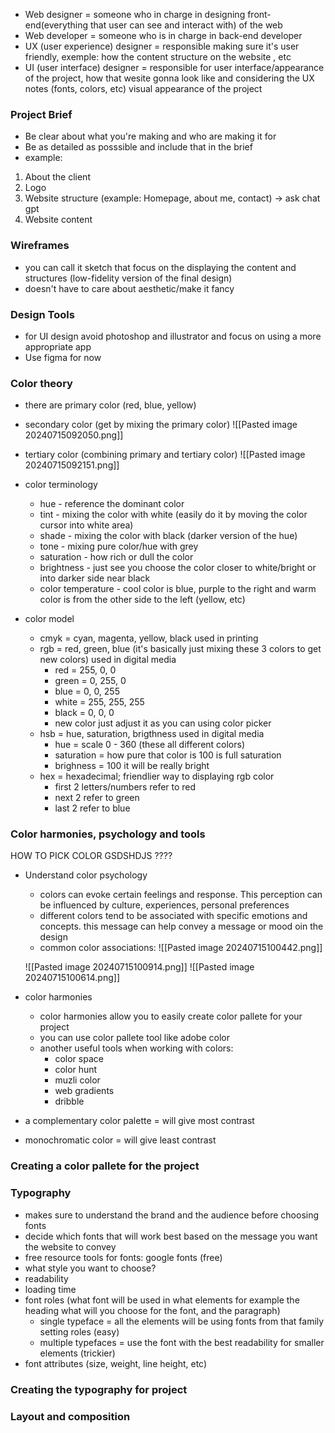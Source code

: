- Web designer = someone who in charge in designing front-end(everything that user can see and interact with) of the web 
- Web developer = someone who is in charge in back-end developer
- UX (user experience) designer = responsible making sure it's user friendly, exemple: how the content structure on the website , etc
- UI (user interface) designer = responsible for user interface/appearance of the project, how that wesite gonna look like and considering the UX notes (fonts, colors, etc) visual appearance of the project
### Project Brief
- Be clear about what you're making and who are making it for
- Be as detailed as posssible and include that in the brief
- example:
1. About the client 
2. Logo
3. Website structure (example: Homepage, about me, contact) -> ask chat gpt
4. Website content
### Wireframes
- you can call it sketch that focus on the displaying the content and structures (low-fidelity version of the final design)
- doesn't have to care about aesthetic/make it fancy

### Design Tools
- for UI design avoid photoshop and illustrator and focus on using a more appropriate app
- Use figma for now

### Color theory
- there are primary color (red, blue, yellow)
- secondary color (get by mixing the primary color)
![[Pasted image 20240715092050.png]]
- tertiary color (combining primary and tertiary color)
![[Pasted image 20240715092151.png]]

- color terminology
	- hue - reference the dominant color
	- tint - mixing the color with white (easily do it by moving the color cursor into white area)
	- shade - mixing the color with black (darker version of the hue)
	- tone - mixing pure color/hue with grey
	- saturation - how rich or dull the color
	- brightness - just see you choose the color closer to white/bright or into darker side near black
	- color temperature - cool color is blue, purple to the right and warm color is from the other side to the left (yellow, etc)

- color model
	- cmyk = cyan, magenta, yellow, black used in printing
	- rgb = red, green, blue (it's basically just mixing these 3 colors to get new colors) used in digital media
		- red = 255, 0, 0
		- green = 0, 255, 0
		- blue = 0, 0, 255
		- white = 255, 255, 255
		- black = 0, 0, 0
		- new color just adjust it as you can using color picker
	- hsb = hue, saturation, brigthness used in digital media
		- hue = scale 0 - 360 (these all different colors)
		- saturation = how pure that color is 100 is full saturation
		- brighness = 100 it will be really bright
	- hex = hexadecimal; friendlier way to displaying rgb color
		- first 2 letters/numbers refer to red
		- next 2 refer to green
		- last 2 refer to blue

### Color harmonies, psychology and tools

HOW TO PICK COLOR GSDSHDJS ????

- Understand color psychology
	- colors can evoke certain feelings and response. This perception can be influenced by culture, experiences, personal preferences
	- different colors tend to be associated with specific emotions and concepts. this message can help convey a message or mood oin the design
	- common color associations:
	![[Pasted image 20240715100442.png]]

	![[Pasted image 20240715100914.png]]
	![[Pasted image 20240715100614.png]]

- color harmonies
	- color harmonies allow you to easily create color pallete for your project
	- you can use color pallete tool like adobe color
	- another useful tools when working with colors:
		- color space
		- color hunt
		- muzli color
		- web gradients
		- dribble
- a complementary color palette = will give most contrast
- monochromatic color = will give least contrast

### Creating a color pallete for the project









### Typography
- makes sure to understand the brand and the audience before choosing fonts 
- decide which fonts that will work best based on the message you want the website to convey
- free resource tools for fonts: google fonts (free)
- what style you want to choose?
- readability
- loading time
- font roles (what font will be used in what elements for example the heading what will you choose for the font, and the paragraph)
	- single typeface = all the elements will be using fonts from that family setting roles (easy)
	- multiple typefaces = use the font with the best readability for smaller elements (trickier)
- font attributes (size, weight, line height, etc)

### Creating the typography for project






### Layout and composition
